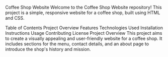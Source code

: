 Coffee Shop Website
Welcome to the Coffee Shop Website repository! This project is a simple, responsive website for a coffee shop, built using HTML and CSS.

Table of Contents
Project Overview
Features
Technologies Used
Installation Instructions
Usage
Contributing
License
Project Overview
This project aims to create a visually appealing and user-friendly website for a coffee shop. It includes sections for the menu, contact details, and an about page to introduce the shop's history and mission.
